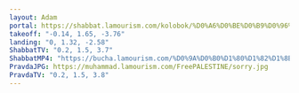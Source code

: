```yaml
---
layout: Adam
portal: https://shabbat.lamourism.com/kolobok/%D0%A6%D0%BE%D0%B9%D0%96%D0%AB%D0%92/%D0%9F%D1%83%D1%82%D0%B8%D0%BD%D0%92%D0%9E%D0%A0/scene.gltf
takeoff: "-0.14, 1.65, -3.76"
landing: "0, 1.32, -2.58"
ShabbatTV: "0.2, 1.5, 3.7"
ShabbatMP4: "https://bucha.lamourism.com/%D0%9A%D0%B0%D1%80%D1%82%D1%8B-%D0%B4%D0%B5%D0%BD%D1%8C%D0%B3%D0%B8-%D0%B4%D0%B2%D0%B0--%D1%81%D1%82%D0%B2%D0%BE%D0%BB%D0%B0.mp4"
PravdaJPG: https://muhammad.lamourism.com/FreePALESTINE/sorry.jpg
PravdaTV: "0.2, 1.5, 3.8"
---
```

